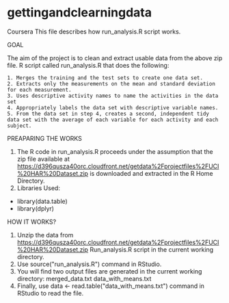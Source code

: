 # gettingandclearningdata
Coursera
This file describes how run_analysis.R script works.

GOAL

The aim of the project is to clean and extract usable data from the above zip file. R script called run_analysis.R that does the following:

    1. Merges the training and the test sets to create one data set.
    2. Extracts only the measurements on the mean and standard deviation for each measurement.
    3. Uses descriptive activity names to name the activities in the data set
    4. Appropriately labels the data set with descriptive variable names.
    5. From the data set in step 4, creates a second, independent tidy data set with the average of each variable for each activity and each subject.

PREAPARING THE WORKS

1. The R code in run_analysis.R proceeds under the assumption that the zip file available at 
https://d396qusza40orc.cloudfront.net/getdata%2Fprojectfiles%2FUCI%20HAR%20Dataset.zip 
is downloaded and extracted in the R Home Directory.
2. Libraries Used: 
- library(data.table)
- library(dplyr)

HOW IT WORKS?

  1. Unzip the data from https://d396qusza40orc.cloudfront.net/getdata%2Fprojectfiles%2FUCI%20HAR%20Dataset.zip 
    Run_analysis.R script in the current working directory.
  2. Use source("run_analysis.R") command in RStudio.
  3. You will find two output files are generated in the current working directory:
        merged_data.txt
        data_with_means.txt 
 4. Finally, use data <- read.table("data_with_means.txt") command in RStudio to read the file. 
 
